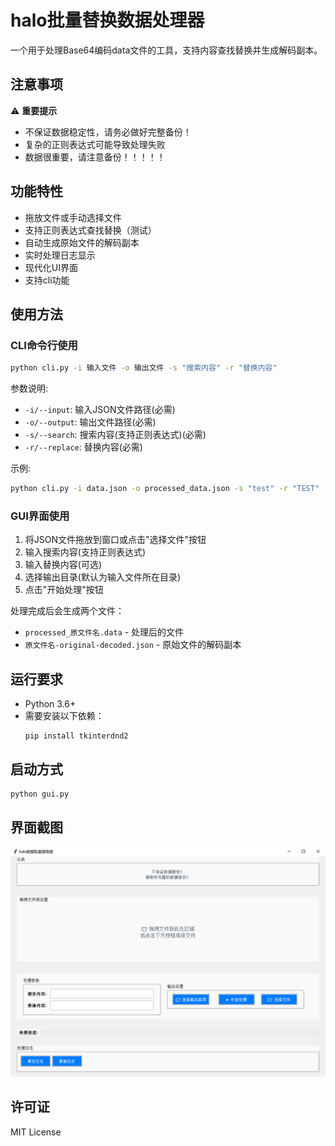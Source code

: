 # halo批量替换数据处理器

一个用于处理Base64编码data文件的工具，支持内容查找替换并生成解码副本。

## 注意事项

⚠️ **重要提示**
- 不保证数据稳定性，请务必做好完整备份！
- 复杂的正则表达式可能导致处理失败
- 数据很重要，请注意备份！！！！！

## 功能特性

- 拖放文件或手动选择文件
- 支持正则表达式查找替换（测试）
- 自动生成原始文件的解码副本
- 实时处理日志显示
- 现代化UI界面
- 支持cli功能

## 使用方法

### CLI命令行使用
```bash
python cli.py -i 输入文件 -o 输出文件 -s "搜索内容" -r "替换内容"
```

参数说明:
- `-i/--input`: 输入JSON文件路径(必需)
- `-o/--output`: 输出文件路径(必需)
- `-s/--search`: 搜索内容(支持正则表达式)(必需)
- `-r/--replace`: 替换内容(必需)

示例:
```bash
python cli.py -i data.json -o processed_data.json -s "test" -r "TEST"
```

### GUI界面使用
1. 将JSON文件拖放到窗口或点击"选择文件"按钮
2. 输入搜索内容(支持正则表达式)
3. 输入替换内容(可选)
4. 选择输出目录(默认为输入文件所在目录)
5. 点击"开始处理"按钮

处理完成后会生成两个文件：
- `processed_原文件名.data` - 处理后的文件
- `原文件名-original-decoded.json` - 原始文件的解码副本

## 运行要求

- Python 3.6+
- 需要安装以下依赖：
  ```
  pip install tkinterdnd2
  ```

## 启动方式

```bash
python gui.py
```

## 界面截图

![界面截图](./images/p1.png)

## 许可证

MIT License
